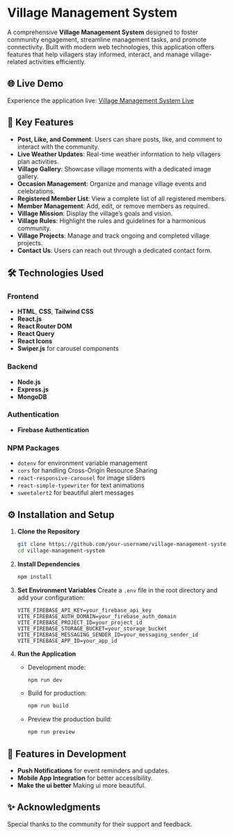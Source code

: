 # Village Management System

A comprehensive **Village Management System** designed to foster community engagement, streamline management tasks, and promote connectivity. Built with modern web technologies, this application offers features that help villagers stay informed, interact, and manage village-related activities efficiently.

## 🌐 Live Demo

Experience the application live: [Village Management System Live](https://village-management-39944.web.app/)

## 🚀 Key Features

- **Post, Like, and Comment**: Users can share posts, like, and comment to interact with the community.
- **Live Weather Updates**: Real-time weather information to help villagers plan activities.
- **Village Gallery**: Showcase village moments with a dedicated image gallery.
- **Occasion Management**: Organize and manage village events and celebrations.
- **Registered Member List**: View a complete list of all registered members.
- **Member Management**: Add, edit, or remove members as required.
- **Village Mission**: Display the village’s goals and vision.
- **Village Rules**: Highlight the rules and guidelines for a harmonious community.
- **Village Projects**: Manage and track ongoing and completed village projects.
- **Contact Us**: Users can reach out through a dedicated contact form.

## 🛠️ Technologies Used

### Frontend
- **HTML**, **CSS**, **Tailwind CSS**
- **React.js**
- **React Router DOM**
- **React Query**
- **React Icons**
- **Swiper.js** for carousel components

### Backend
- **Node.js**
- **Express.js**
- **MongoDB**

### Authentication
- **Firebase Authentication**

### NPM Packages
- `dotenv` for environment variable management
- `cors` for handling Cross-Origin Resource Sharing
- `react-responsive-carousel` for image sliders
- `react-simple-typewriter` for text animations
- `sweetalert2` for beautiful alert messages

## ⚙️ Installation and Setup

1. **Clone the Repository**
   ```bash
   git clone https://github.com/your-username/village-management-system.git
   cd village-management-system
   ```

2. **Install Dependencies**
   ```bash
   npm install
   ```

3. **Set Environment Variables**
   Create a `.env` file in the root directory and add your configuration:
   ```env
   VITE_FIREBASE_API_KEY=your_firebase_api_key
   VITE_FIREBASE_AUTH_DOMAIN=your_firebase_auth_domain
   VITE_FIREBASE_PROJECT_ID=your_project_id
   VITE_FIREBASE_STORAGE_BUCKET=your_storage_bucket
   VITE_FIREBASE_MESSAGING_SENDER_ID=your_messaging_sender_id
   VITE_FIREBASE_APP_ID=your_app_id
   ```

4. **Run the Application**
   - Development mode:
     ```bash
     npm run dev
     ```
   - Build for production:
     ```bash
     npm run build
     ```
   - Preview the production build:
     ```bash
     npm run preview
     ```


## 🌟 Features in Development

- **Push Notifications** for event reminders and updates.
- **Mobile App Integration** for better accessibility.
- **Make the ui better** Making ui more beautiful.


## ✨ Acknowledgments

Special thanks to the community for their support and feedback.
